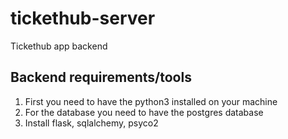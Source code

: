 # tickethub-server
Tickethub app backend

## Backend requirements/tools

1. First you need to have the python3 installed on your machine
2. For the database you need to have the postgres database
2. Install flask, sqlalchemy, psyco2